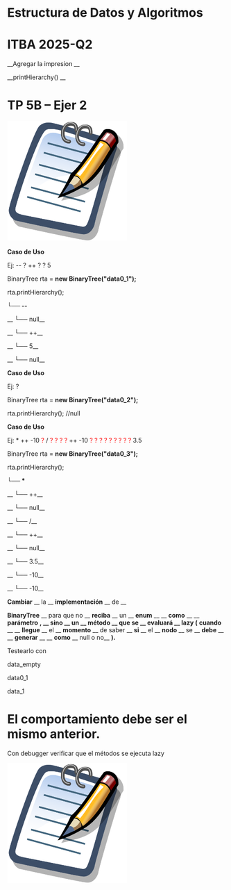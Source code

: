 # Estructura de Datos y Algoritmos

# ITBA     2025-Q2

__Agregar la impresion __

__printHierarchy\(\) __

# TP 5B – Ejer 2

![](img/17-B_0.png)

__Caso de Uso__

Ej:   \-\-   ?   \+\+   ?   ?   5

BinaryTree rta =  __new BinaryTree\("data0\_1"\);__

rta\.printHierarchy\(\);

__└── \-\-__

__        └── null__

__        └── \+\+__

__                 └── 5__

__                 └── null__

__Caso de Uso__

Ej:   ?

BinaryTree rta =  __new BinaryTree\("data0\_2"\);__

rta\.printHierarchy\(\);  //null

__Caso de Uso__

Ej:   \*  \+\+   \-10   <span style="color:#ff0000">?</span>    /   <span style="color:#ff0000">? </span>    <span style="color:#ff0000">?   ?   ?</span>     \+\+   \-10     <span style="color:#ff0000">?  </span>   <span style="color:#ff0000">?   ?   ?   ?   ?   ?   ?   ?  </span>   3\.5

BinaryTree rta =  __new BinaryTree\("data0\_3"\);__

rta\.printHierarchy\(\);

__└── \*__

__        └── \+\+__

__                 └── null__

__                └── /__

__                        └── \+\+__

__                                 └── null__

__                                 └── 3\.5__

__                        └── \-10__

__         └── \-10__

__Cambiar__  __ la __  __implementación__  __ de __

__BinaryTree__  __ para que no __  __reciba__  __ un __  __enum__  __ __  __como__  __ __  __parámetro__  __\, __  __sino__  __ un __  __método__  __ que se __  __evaluará__  __ lazy \(__  __cuando__  __ __  __llegue__  __ el __  __momento__  __ de saber __  __si__  __ el __  __nodo__  __ se __  __debe__  __ __  __generar__  __ __  __como__  __ null o no__  __\)\.__

Testearlo con

data\_empty

data0\_1

data\_1

# El comportamiento debe ser el mismo anterior.

Con debugger verificar que el métodos se ejecuta lazy

![](img/17-B_1.png)

